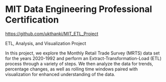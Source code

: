 # MIT Data Engineering Professional Certification
https://github.com/ukthanki/MIT_ETL_Project

ETL, Analysis, and Visualization Project
  
In this project, we explore the Monthly Retail Trade Survey (MRTS) data set for the years 2020-1992 and perform an Extract-Transformation-Load (ETL) process through a variety of steps. We then analyze the data for trends, percentage changes, as well as rolling time windows paired with visualization for enhanced understanding of the data.
